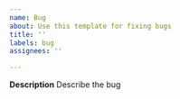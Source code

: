 ```yaml
---
name: Bug
about: Use this template for fixing bugs
title: ''
labels: bug
assignees: ''

---
```


**Description**
Describe the bug
